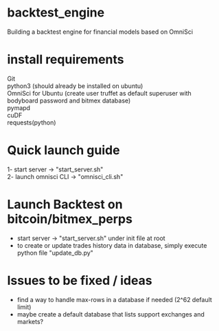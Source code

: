 # backtest_engine
Building a backtest engine for financial models based on OmniSci

# install requirements
Git  
python3 (should already be installed on ubuntu)  
OmniSci for Ubuntu (create user truffet as default superuser with bodyboard password and bitmex database)  
pymapd  
cuDF  
requests(python)  

# Quick launch guide
1- start server -> "start_server.sh"  
2- launch omnisci CLI -> "omnisci_cli.sh"  

# Launch Backtest on bitcoin/bitmex_perps
- start server -> "start_server.sh" under init file at root
- to create or update trades history data in database, simply execute python file "update_db.py"  

# Issues to be fixed / ideas
- find a way to handle max-rows in a database if needed (2^62 default limit)  
- maybe create a default database that lists support exchanges and markets?
